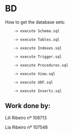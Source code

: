 # BD

How to get the database sets:


```
    -> execute Schema.sql

    -> execute Tables.sql

    -> execute Indexes.sql

    -> execute Trigger.sql

    -> execute Procedures.sql

    -> execute View.sql

    -> execute UDF.sql

    -> execute Inserts.sql
```

## Work done by:

Lili Ribeiro nº 108713

Lia Ribeiro nº 107548
